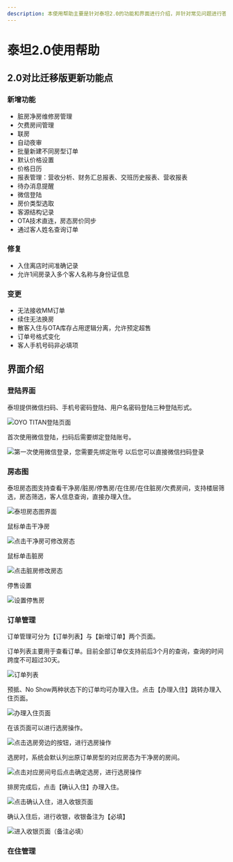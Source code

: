 ```yaml
---
description: 本使用帮助主要是针对泰坦2.0的功能和界面进行介绍，并针对常见问题进行答疑。
---
```


# 泰坦2.0使用帮助

## 2.0对比迁移版更新功能点

### 新增功能

* 脏房净房维修房管理
* 欠费房间管理
* 联房
* 自动夜审
* 批量新建不同房型订单
* 默认价格设置
* 价格日历
* 报表管理：营收分析、财务汇总报表、交班历史报表、营收报表
* 待办消息提醒
* 微信登陆
* 房价类型选取
* 客源结构记录
* OTA技术直连，房态房价同步
* 通过客人姓名查询订单

### 修复

* 入住离店时间准确记录
* 允许1间房录入多个客人名称与身份证信息

### 变更

* 无法接收MM订单
* 续住无法换房
* 散客入住与OTA库存占用逻辑分离，允许预定超售
* 订单号格式变化
* 客人手机号码非必填项

## 界面介绍

### 登陆界面

泰坦提供微信扫码、手机号密码登陆、用户名密码登陆三种登陆形式。

![OYO TITAN&#x767B;&#x9646;&#x9875;&#x9762;](.gitbook/assets/image%20%284%29.png)

  
首次使用微信登陆，扫码后需要绑定登陆账号。

![&#x7B2C;&#x4E00;&#x6B21;&#x4F7F;&#x7528;&#x5FAE;&#x4FE1;&#x767B;&#x5F55;&#xFF0C;&#x60A8;&#x9700;&#x8981;&#x5148;&#x7ED1;&#x5B9A;&#x8D26;&#x53F7;  &#x4EE5;&#x540E;&#x60A8;&#x53EF;&#x4EE5;&#x76F4;&#x63A5;&#x5FAE;&#x4FE1;&#x626B;&#x7801;&#x767B;&#x5F55;](.gitbook/assets/image%20%2837%29.png)

### 房态图

泰坦房态图支持查看干净房/脏房/停售房/在住房/在住脏房/欠费房间，支持楼层筛选，房态筛选，客人信息查询，直接办理入住。

![&#x6CF0;&#x5766;&#x623F;&#x6001;&#x56FE;&#x754C;&#x9762;](.gitbook/assets/image%20%2835%29.png)

鼠标单击干净房

![&#x70B9;&#x51FB;&#x5E72;&#x51C0;&#x623F;&#x53EF;&#x4FEE;&#x6539;&#x623F;&#x6001;](.gitbook/assets/image%20%2827%29.png)

  
鼠标单击脏房

![&#x70B9;&#x51FB;&#x810F;&#x623F;&#x4FEE;&#x6539;&#x623F;&#x6001;](.gitbook/assets/image%20%2831%29.png)

停售设置

![&#x8BBE;&#x7F6E;&#x505C;&#x552E;&#x623F;](.gitbook/assets/image%20%2838%29.png)

###  订单管理

订单管理可分为【订单列表】与【新增订单】两个页面。

订单列表主要用于查看订单。目前全部订单仅支持前后3个月的查询，查询的时间跨度不可超过30天。

![&#x8BA2;&#x5355;&#x5217;&#x8868;](.gitbook/assets/image%20%2815%29.png)

  
预抵、No Show两种状态下的订单均可办理入住。点击【办理入住】跳转办理入住页面。

![&#x529E;&#x7406;&#x5165;&#x4F4F;&#x9875;&#x9762;](.gitbook/assets/image%20%289%29.png)

在该页面可以进行选房操作。

![&#x70B9;&#x51FB;&#x9009;&#x623F;&#x65C1;&#x8FB9;&#x7684;&#x6309;&#x94AE;&#xFF0C;&#x8FDB;&#x884C;&#x9009;&#x623F;&#x64CD;&#x4F5C;](.gitbook/assets/image%20%2816%29.png)

选房时，系统会默认列出原订单房型的对应房态为干净房的房间。

![&#x70B9;&#x51FB;&#x5BF9;&#x5E94;&#x623F;&#x95F4;&#x53F7;&#x540E;&#x70B9;&#x51FB;&#x786E;&#x5B9A;&#x9009;&#x623F;&#xFF0C;&#x8FDB;&#x884C;&#x9009;&#x623F;&#x64CD;&#x4F5C;](.gitbook/assets/image%20%2821%29.png)

排房完成后，点击【确认入住】办理入住。

![&#x70B9;&#x51FB;&#x786E;&#x8BA4;&#x5165;&#x4F4F;&#xFF0C;&#x8FDB;&#x5165;&#x6536;&#x94F6;&#x9875;&#x9762;](.gitbook/assets/image%20%2823%29.png)

  
确认入住后，进行收银，收银备注为【必填】

![&#x8FDB;&#x5165;&#x6536;&#x94F6;&#x9875;&#x9762;&#xFF08;&#x5907;&#x6CE8;&#x5FC5;&#x586B;&#xFF09;](.gitbook/assets/image%20%286%29.png)

### 在住管理

###  

